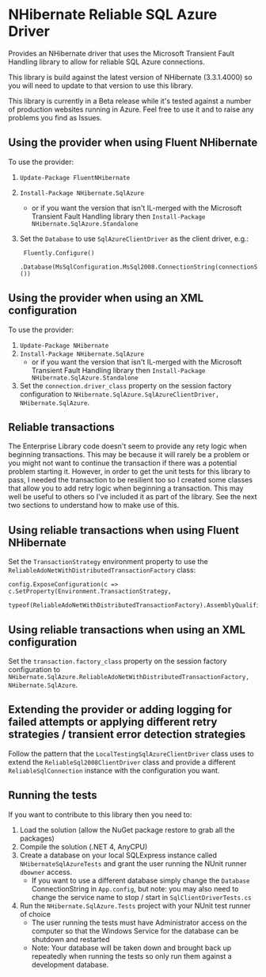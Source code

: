 ﻿NHibernate Reliable SQL Azure Driver
====================================

Provides an NHibernate driver that uses the Microsoft Transient Fault Handling library to allow for reliable SQL Azure connections.

This library is build against the latest version of NHibernate (3.3.1.4000) so you will need to update to that version to use this library.

This library is currently in a Beta release while it's tested against a number of production websites running in Azure. Feel free to use it and to raise any problems you find as Issues.

Using the provider when using Fluent NHibernate
-----------------------------------------------

To use the provider:

1. `Update-Package FluentNHibernate`
2. `Install-Package NHibernate.SqlAzure`
	* or if you want the version that isn't IL-merged with the Microsoft Transient Fault Handling library then `Install-Package NHibernate.SqlAzure.Standalone`
3. Set the `Database` to use `SqlAzureClientDriver` as the client driver, e.g.:

        Fluently.Configure()
            .Database(MsSqlConfiguration.MsSql2008.ConnectionString(connectionString).Driver<SqlAzureClientDriver>())

Using the provider when using an XML configuration
--------------------------------------------------

To use the provider:

1. `Update-Package NHibernate`
2. `Install-Package NHibernate.SqlAzure`
	* or if you want the version that isn't IL-merged with the Microsoft Transient Fault Handling library then `Install-Package NHibernate.SqlAzure.Standalone`
3. Set the `connection.driver_class` property on the session factory configuration to `NHibernate.SqlAzure.SqlAzureClientDriver, NHibernate.SqlAzure`.

Reliable transactions
---------------------

The Enterprise Library code doesn't seem to provide any rety logic when beginning transactions. This may be because it will rarely be a problem or you might not want to continue the transaction if there was a potential problem starting it. However, in order to get the unit tests for this library to pass, I needed the transaction to be resilient too so I created some classes that allow you to add retry logic when beginning a transaction. This may well be useful to others so I've included it as part of the library. See the next two sections to understand how to make use of this.

Using reliable transactions when using Fluent NHibernate
--------------------------------------------------------

Set the `TransactionStrategy` environment property to use the `ReliableAdoNetWithDistributedTransactionFactory` class:

	config.ExposeConfiguration(c => c.SetProperty(Environment.TransactionStrategy,
		typeof(ReliableAdoNetWithDistributedTransactionFactory).AssemblyQualifiedName));

Using reliable transactions when using an XML configuration
-----------------------------------------------------------

Set the `transaction.factory_class` property on the session factory configuration to `NHibernate.SqlAzure.ReliableAdoNetWithDistributedTransactionFactory, NHibernate.SqlAzure`.

Extending the provider or adding logging for failed attempts or applying different retry strategies / transient error detection strategies
------------------------------------------------------------------------------------------------------------------------------------------

Follow the pattern that the `LocalTestingSqlAzureClientDriver` class uses to extend the `ReliableSql2008ClientDriver` class and provide a different `ReliableSqlConnection` instance with the configuration you want.

Running the tests
-----------------

If you want to contribute to this library then you need to:

1. Load the solution (allow the NuGet package restore to grab all the packages)
2. Compile the solution (.NET 4, AnyCPU)
3. Create a database on your local SQLExpress instance called `NHibernateSqlAzureTests` and grant the user running the NUnit runner `dbowner` access.
    * If you want to use a different database simply change the `Database` ConnectionString in `App.config`, but note: you may also need to change the service name to stop / start in `SqlClientDriverTests.cs`
4. Run the `NHibernate.SqlAzure.Tests` project with your NUnit test runner of choice
    * The user running the tests must have Administrator access on the computer so that the Windows Service for the database can be shutdown and restarted
	* Note: Your database will be taken down and brought back up repeatedly when running the tests so only run them against a development database.

